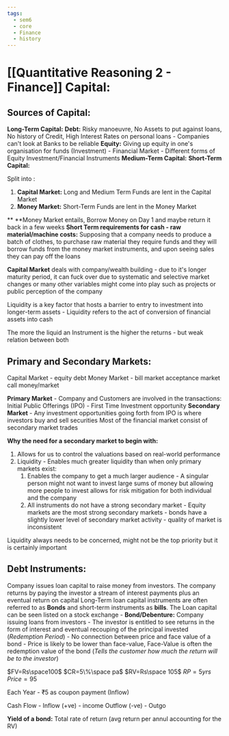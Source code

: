 ```yaml
---
tags:
  - sem6
  - core
  - Finance
  - history
---
```

# [[Quantitative Reasoning 2 -  Finance]] Capital:

## Sources of Capital:

**Long-Term Capital:**
	**Debt:** Risky manoeuvre, No Assets to put against loans, No history of Credit, High Interest Rates on personal loans - Companies can't look at Banks to be reliable 
	**Equity:** Giving up equity in one's organisation for funds (Investment) - Financial Market -  Different forms of Equity Investment/Financial Instruments
**Medium-Term Capital:**
**Short-Term Capital:**

Split into :
1. **Capital Market:** Long and Medium Term Funds are lent in the Capital Market
2. **Money Market:** Short-Term Funds are lent in the Money Market

**	**Money Market entails, Borrow Money on Day 1 and maybe return it back in a few weeks 
		**Short Term requirements for cash - raw material/machine costs:**
		Supposing that a company needs to produce a batch of clothes, to purchase raw material they require funds and they will borrow funds from the money market instruments, and upon seeing sales they can pay off the loans 

**Capital Market** deals with company/wealth building - due to it's longer maturity period, it can fuck over due to systematic and selective market changes or many other variables might come into play such as projects or public perception of the company

Liquidity is a key factor that hosts a barrier to entry to investment into longer-term assets - Liquidity refers to the act of conversion of financial assets into cash

The more the liquid an Instrument is the higher the returns - but weak relation between both

## Primary and Secondary Markets:

Capital Market - 
	equity
	debt
Money Market -
	bill market
	acceptance market
	call money/market

**Primary Market** - Company and Customers are involved in the transactions:
	Initial Public Offerings (IPO) - First Time Investment opportunity
**Secondary Market** - Any investment opportunities going forth from IPO is where investors buy and sell securities
	Most of the financial market consist of secondary market trades

**Why the need for a secondary market to begin with:** 
1. Allows for us to control the valuations based on real-world performance
2. Liquidity - Enables much greater liquidity than when only primary markets exist:
	1. Enables the company to get a much larger audience - A singular person might not want to invest large sums of money but allowing more people to invest allows for risk mitigation for both individual and the company
	2. All instruments do not have a strong secondary market -  Equity markets are the most strong secondary markets - bonds have a slightly lower level of secondary market activity - quality of market is inconsistent

Liquidity always needs to be concerned, might not be the top priority but it is certainly important

## Debt Instruments:
Company issues loan capital to raise money from investors. The company returns by paying the investor a stream of interest payments plus an eventual return on capital
Long-Term loan capital instruments are often referred to as **Bonds** and short-term instruments as **bills**.
The Loan capital can be seen listed on a stock exchange
	- **Bond/Debenture:** Company issuing loans from investors - The investor is entitled to see returns in the form of interest and eventual recouping of the principal invested (*Redemption Period*)
	- No connection between price and face value of a bond
	- Price is likely to be lower than face-value, Face-Value is often the redemption value of the bond (*Tells the customer how much the return will be to the investor*)

$FV=Rs\space100$ 
$CR=5\%\space pa$ 
$RV=Rs\space 105$
$RP = 5yrs$
$Price=95$

Each Year - ₹5 as coupon payment (Inflow)

Cash Flow - 
	Inflow (+ve) - income
	Outflow (-ve) - Outgo

**Yield of a bond:** Total rate of return (avg return per annul accounting for the RV)
